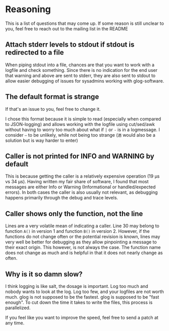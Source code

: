# Reasoning

This is a list of questions that may come up. If some reason is still
unclear to you, feel free to reach out to the mailing list in the
README

## Attach stderr levels to stdout if stdout is redirected to a file

When piping stdout into a file, chances are that you want to work with
a logfile and check something. Since there is no indication for the
end user that warning and above are sent to stderr, they are also sent
to stdout to allow easier debugging of issues for sysadmins working
with glog-software.

## The default format is strange

If that's an issue to you, feel free to change it.

I chose this format because it is simple to read (especially when
compared to JSON-logging) and allows working with the logfile using
cut/sed/awk without having to worry too much about what if `|` or `-`
is in a logmessage.  I consider `–` to be unlikely, while not being
too strange (`酒` would also be a solution but is way harder to enter)

## Caller is not printed for INFO and WARNING by default

This is because getting the caller is a relatively expensive operation
(19 µs vs 34 µs). Having written my fair share of software, I found
that most messages are either Info or Warning (Informational or
handled/expected errors). In both cases the caller is also usually not
relevant, as debugging happens primarily through the debug and trace
levels.

## Caller shows only the function, not the line

Lines are a very volatile mean of indicating a caller. Line 30 may
belong to function `A()` in version 1 and function `B()` in version 2.
However, if the functions do not change often or the potential
revision is known, lines may very well be better for debugging as they
allow pinpointing a message to their exact origin. This however, is
not always the case. The function name does not change as much and is
helpful in that it does not nearly change as often.

## Why is it so damn slow?

I think logging is like salt, the dosage is important. Log too much
and nobody wants to look at the log. Log too few, and your logfiles
are not worth much. glog is not supposed to be the fastest. glog is
supposed to be "fast enough". To cut down the time it takes to write
the files, this process is parallelized.

If you feel like you want to improve the speed, feel free to send
a patch at any time.
